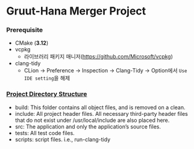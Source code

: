 # Gruut-Hana Merger Project

### Prerequisite
  - CMake (**3.12**)
  - vcpkg
    * 라이브러리 패키지 매니저(https://github.com/Microsoft/vcpkg)
  - clang-tidy
    * CLion -> Preference -> Inspection -> Clang-Tidy -> Option에서 `Use IDE setting`을 해제

### [Project Directory Structure](https://hiltmon.com/blog/2013/07/03/a-simple-c-plus-plus-project-structure/)
  - build: This folder contains all object files, and is removed on a clean.
  - include: All project header files. All necessary third-party header files that do not exist under /usr/local/include are also placed here.
  - src: The application and only the application’s source files.
  - tests: All test code files.
  - scripts: script files. i.e., run-clang-tidy 
  